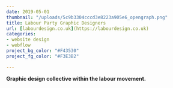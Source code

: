 ```yaml
---
date: 2019-05-01
thumbnail: "/uploads/5c9b3304cccd3e8223a905e6_opengraph.png"
title: Labour Party Graphic Designers
url: [labourdesign.co.uk](https://labourdesign.co.uk)
categories:
- website design
- webflow
project_bg_color: "#F43530"
project_fg_color: "#F3E3B2"

---
```


**Graphic design collective within the labour movement.**
